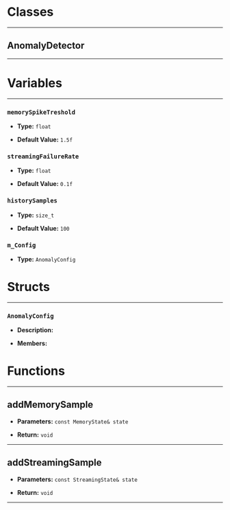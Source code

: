 # Classes
---

## AnomalyDetector
---




# Variables
---

### `memorySpikeTreshold`

- **Type:** `float`

- **Default Value:** `1.5f`



### `streamingFailureRate`

- **Type:** `float`

- **Default Value:** `0.1f`



### `historySamples`

- **Type:** `size_t`

- **Default Value:** `100`



### `m_Config`

- **Type:** `AnomalyConfig`




# Structs
---

### `AnomalyConfig`

- **Description:** 

- **Members:**




# Functions
---

## addMemorySample



- **Parameters:** `const MemoryState& state`

- **Return:** `void`

---

## addStreamingSample



- **Parameters:** `const StreamingState& state`

- **Return:** `void`

---
